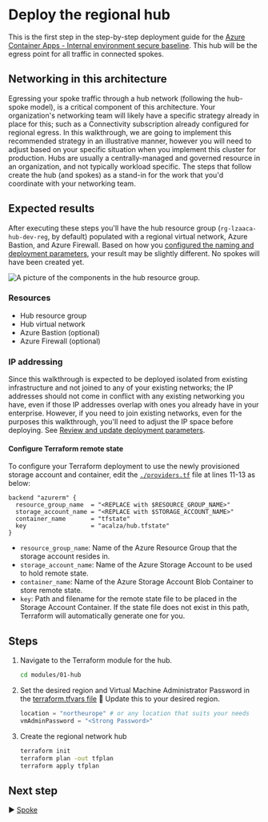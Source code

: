 # Deploy the regional hub

This is the first step in the step-by-step deployment guide for the [Azure Container Apps - Internal environment secure baseline](../../README.md). This hub will be the egress point for all traffic in connected spokes.

## Networking in this architecture

Egressing your spoke traffic through a hub network (following the hub-spoke model), is a critical component of this architecture. Your organization's networking team will likely have a specific strategy already in place for this; such as a Connectivity subscription already configured for regional egress. In this walkthrough, we are going to implement this recommended strategy in an illustrative manner, however you will need to adjust based on your specific situation when you implement this cluster for production. Hubs are usually a centrally-managed and governed resource in an organization, and not typically workload specific. The steps that follow create the hub (and spokes) as a stand-in for the work that you'd coordinate with your networking team.

## Expected results

After executing these steps you'll have the hub resource group (`rg-lzaaca-hub-dev-reg`, by default) populated with a regional virtual network, Azure Bastion, and Azure Firewall. Based on how you [configured the naming and deployment parameters](../../README.md#steps), your result may be slightly different. No spokes will have been created yet.

![A picture of the components in the hub resource group.](./media/hub.png)

### Resources

- Hub resource group
- Hub virtual network
- Azure Bastion (optional)
- Azure Firewall (optional)

### IP addressing

Since this walkthrough is expected to be deployed isolated from existing infrastructure and not joined to any of your existing networks; the IP addresses should not come in conflict with any existing networking you have, even if those IP addresses overlap with ones you already have in your enterprise. However, if you need to join existing networks, even for the purposes this walkthrough, you'll need to adjust the IP space before deploying. See [Review and update deployment parameters](../../README.md#steps).

#### Configure Terraform remote state

To configure your Terraform deployment to use the newly provisioned storage account and container, edit the [`./providers.tf`](./providers.tf) file at lines 11-13 as below:

```hcl
backend "azurerm" {
  resource_group_name  = "<REPLACE with $RESOURCE_GROUP_NAME>"
  storage_account_name = "<REPLACE with $STORAGE_ACCOUNT_NAME>"
  container_name       = "tfstate"
  key                  = "acalza/hub.tfstate"
}
```

* `resource_group_name`: Name of the Azure Resource Group that the storage account resides in.
* `storage_account_name`: Name of the Azure Storage Account to be used to hold remote state.
* `container_name`: Name of the Azure Storage Account Blob Container to store remote state.
* `key`: Path and filename for the remote state file to be placed in the Storage Account Container. If the state file does not exist in this path, Terraform will automatically generate one for you.

## Steps

1. Navigate to the Terraform module for the hub. 
   
   ```bash
   cd modules/01-hub
   ```

2. Set the desired region and Virtual Machine Administrator Password in the [terraform.tfvars file](./terraform.tfvars)
   :stop_sign: Update this to your desired region.

   ```Terraform
   location = "northeurope" # or any location that suits your needs
   vmAdminPassword = "<Strong Password>"
   ```

3. Create the regional network hub

    ```bash
    terraform init
    terraform plan -out tfplan
    terraform apply tfplan 
    ```

## Next step
:arrow_forward: [Spoke](../02-spoke/README.md)
